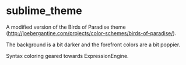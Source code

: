 sublime_theme
=============

A modified version of the Birds of Paradise theme (http://joebergantine.com/projects/color-schemes/birds-of-paradise/).

The background is a bit darker and the forefront colors are a bit poppier.

Syntax coloring geared towards ExpressionEngine.
